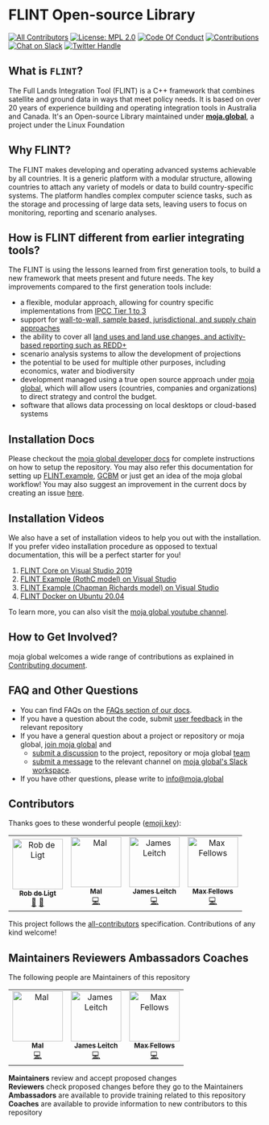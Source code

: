 # FLINT Open-source Library

[![All Contributors](https://img.shields.io/badge/all_contributors-5-orange.svg?style=flat-square)](#contributors) [![License: MPL 2.0](https://img.shields.io/badge/License-MPL%202.0-brightgreen.svg)](https://opensource.org/licenses/MPL-2.0) [![Code Of Conduct](https://img.shields.io/badge/code--of--conduct-Moja%20Global-blue)](https://github.com/moja-global/About_moja_global/blob/master/CODE_OF_CONDUCT.md) [![Contributions](https://img.shields.io/badge/newcomer-friendly-red)](https://github.com/moja-global/About_moja_global/blob/master/CONTRIBUTING.md) [![Chat on Slack](https://img.shields.io/badge/chat-slack-blueviolet)](https://mojaglobal.slack.com/) [![Twitter Handle](https://img.shields.io/badge/twitter-Moja%20Global-darkblue)](https://twitter.com/mojaglobal?lang=en)

## What is `FLINT`?

The Full Lands Integration Tool (FLINT) is a C++ framework that combines satellite and ground data in ways that meet policy needs. It is based on over 20 years of experience building and operating integration tools in Australia and Canada.   It's an Open-source Library maintained under [**moja.global**](https://github.com/moja-global/About-moja-global/blob/master/README.md), a project under the Linux Foundation

## Why FLINT?

The FLINT makes developing and operating advanced systems achievable by all countries. It is a generic platform with a modular structure, allowing countries to attach any variety of models or data to build country-specific systems. The platform handles complex computer science tasks, such as the storage and processing of large data sets, leaving users to focus on monitoring, reporting and scenario analyses.  

## How is FLINT different from earlier integrating tools?

The FLINT is using the lessons learned from first generation tools, to build a new framework that meets present and future needs. The key improvements compared to the first generation tools include:
+ a flexible, modular approach, allowing for country specific implementations from [IPCC Tier 1 to 3 ](https://www.reddcompass.org/mgd-content-v1/dita-webhelp/en/Box1.html)
+ support for [wall-to-wall, sample based, jurisdictional, and supply chain approaches](https://static1.squarespace.com/static/5896200f414fb57d26f3d600/t/59362b028419c2db8f57e747/1496722191543/REDD_nested_projects.pdf)
+ the ability to cover all [land uses and land use changes, and activity-based reporting such as REDD+](https://unfccc.int/topics/land-use/workstreams/redd/what-is-redd)
+ scenario analysis systems to allow the development of projections
+ the potential to be used for multiple other purposes, including economics, water and biodiversity
+ development managed using a true open source approach under [moja global](https://moja.global), which will allow users (countries, companies and organizations) to direct strategy and control the budget.
+ software that allows data processing on local desktops or cloud-based systems   

## Installation Docs

Please checkout the [moja global developer docs](https://docs.moja.global) for complete instructions on how to setup the repository. You may also refer this documentation for setting up [FLINT.example](https://docs.moja.global/en/latest/DevelopmentSetup/FLINT.example_installation.html), [GCBM](https://docs.moja.global/en/latest/GCBMDevelopmentSetup/index.html) or just get an idea of the moja global workflow! You may also suggest an improvement in the current docs by creating an issue [here](hhttps://github.com/moja-global/GSoD.moja_global_docs).

## Installation Videos

We also have a set of installation videos to help you out with the installation. If you prefer video installation procedure as opposed to textual documentation, this will be a perfect starter for you!
1. [FLINT Core on Visual Studio 2019](https://www.youtube.com/watch?v=BmHltWrxCTY&t=9s)
2. [FLINT Example (RothC model) on Visual Studio](https://www.youtube.com/watch?v=Jfi2-vEhfkg)
3. [FLINT Example (Chapman Richards model) on Visual Studio](https://www.youtube.com/watch?v=JFTyeZQbPjI)
4. [FLINT Docker on Ubuntu 20.04](https://www.youtube.com/watch?v=eiCPhv-SRNc) 

To learn more, you can also visit the [moja global youtube channel](https://www.youtube.com/channel/UCfQUrrNP1Xf-Fv4c8uHYXhQ).


## How to Get Involved?  

moja global welcomes a wide range of contributions as explained in [Contributing document](https://docs.moja.global/en/latest/contributing/index.html).

## FAQ and Other Questions  

* You can find FAQs on the [FAQs section of our docs](https://docs.moja.global/en/latest/faq.html).  
* If you have a question about the code, submit [user feedback](https://github.com/moja-global/About-moja-global/blob/master/Contributing/How-to-Provide-User-Feedback.md) in the relevant repository  
* If you have a general question about a project or repository or moja global, [join moja global](https://docs.moja.global/en/latest/contact.html) and
    * [submit a discussion](https://help.github.com/en/articles/about-team-discussions) to the project, repository or moja global [team](https://github.com/orgs/moja-global/teams)
    * [submit a message](https://get.slack.help/hc/en-us/categories/200111606#send-messages) to the relevant channel on [moja global's Slack workspace](https://mojaglobal.slack.com).
* If you have other questions, please write to info@moja.global   


## Contributors

Thanks goes to these wonderful people ([emoji key](https://allcontributors.org/docs/en/emoji-key)):

<!-- ALL-CONTRIBUTORS-LIST:START - Do not remove or modify this section -->
<!-- prettier-ignore -->
<table><tr><td align="center"><a href="https://github.com/mtbdeligt"><img src="https://avatars3.githubusercontent.com/u/16447169?v=4" width="100px;" alt="Rob de Ligt"/><br /><sub><b>Rob de Ligt</b></sub></a><br /><a href="https://github.com/moja-global/FLINT/commits?author=mtbdeligt" title="Documentation">📖</a> <a href="#maintenance-mtbdeligt" title="Maintenance">🚧</a></td><td align="center"><a href="https://github.com/malfrancis"><img src="https://avatars0.githubusercontent.com/u/5935221?v=4" width="100px;" alt="Mal"/><br /><sub><b>Mal</b></sub></a><br /><a href="https://github.com/moja-global/FLINT/commits?author=malfrancis" title="Code">💻</a></td><td align="center"><a href="https://github.com/leitchy"><img src="https://avatars0.githubusercontent.com/u/3417817?v=4" width="100px;" alt="James Leitch"/><br /><sub><b>James Leitch</b></sub></a><br /><a href="https://github.com/moja-global/FLINT/commits?author=leitchy" title="Code">💻</a></td><td align="center"><a href="https://github.com/mfellows"><img src="https://avatars0.githubusercontent.com/u/8548157?v=4" width="100px;" alt="Max Fellows"/><br /><sub><b>Max Fellows</b></sub></a><br /><a href="https://github.com/moja-global/FLINT/commits?author=mfellows" title="Code">💻</a></td></tr></table>
<!-- ALL-CONTRIBUTORS-LIST:END -->

This project follows the [all-contributors](https://github.com/all-contributors/all-contributors) specification. Contributions of any kind welcome!  

## Maintainers Reviewers Ambassadors Coaches

The following people are Maintainers of this repository

<table>
   <tr>
      <td align="center">
         <a href="https://github.com/malfrancis"><img src="https://avatars0.githubusercontent.com/u/5935221?v=4" width="100px;" alt="Mal"/><br /><sub><b>Mal</b></sub></a><br /><a href="https://github.com/moja-global/FLINT/commits?author=malfrancis" title="Code">💻</a></td>
      <td align="center">
         <a href="https://github.com/leitchy"><img src="https://avatars0.githubusercontent.com/u/3417817?v=4" width="100px;" alt="James Leitch"/><br /><sub><b>James Leitch</b></sub></a><br /><a href="https://github.com/moja-global/FLINT/commits?author=leitchy" title="Code">💻</a></td>
      <td align="center"><a href="https://github.com/mfellows"><img src="https://avatars0.githubusercontent.com/u/8548157?v=4" width="100px;" alt="Max Fellows"/><br /><sub><b>Max Fellows</b></sub></a><br /><a href="https://github.com/moja-global/FLINT/commits?author=mfellows" title="Code">💻</a>
      </td>
   </tr>
</table>

**Maintainers** review and accept proposed changes  
**Reviewers** check proposed changes before they go to the Maintainers  
**Ambassadors** are available to provide training related to this repository  
**Coaches** are available to provide information to new contributors to this repository  
